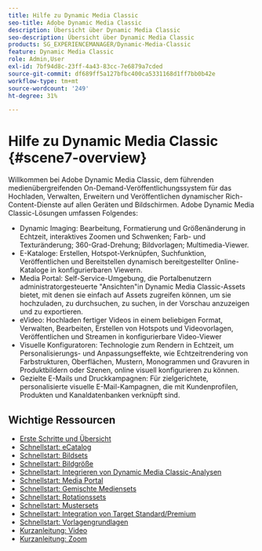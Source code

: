 ```yaml
---
title: Hilfe zu Dynamic Media Classic
seo-title: Adobe Dynamic Media Classic
description: Übersicht über Dynamic Media Classic
seo-description: Übersicht über Dynamic Media Classic
products: SG_EXPERIENCEMANAGER/Dynamic-Media-Classic
feature: Dynamic Media Classic
role: Admin,User
exl-id: 7bf94d8c-23ff-4a43-83cc-7e6879a7cded
source-git-commit: df689ff5a127bfbc400ca5331168d1ff7bb0b42e
workflow-type: tm+mt
source-wordcount: '249'
ht-degree: 31%

---
```


# Hilfe zu Dynamic Media Classic {#scene7-overview}

Willkommen bei Adobe Dynamic Media Classic, dem führenden medienübergreifenden On-Demand-Veröffentlichungssystem für das Hochladen, Verwalten, Erweitern und Veröffentlichen dynamischer Rich-Content-Dienste auf allen Geräten und Bildschirmen. Adobe Dynamic Media Classic-Lösungen umfassen Folgendes:

* Dynamic Imaging: Bearbeitung, Formatierung und Größenänderung in Echtzeit, interaktives Zoomen und Schwenken; Farb- und Texturänderung; 360-Grad-Drehung; Bildvorlagen; Multimedia-Viewer.
* E-Kataloge: Erstellen, Hotspot-Verknüpfen, Suchfunktion, Veröffentlichen und Bereitstellen dynamisch bereitgestellter Online-Kataloge in konfigurierbaren Viewern.
* Media Portal: Self-Service-Umgebung, die Portalbenutzern administratorgesteuerte &quot;Ansichten&quot;in Dynamic Media Classic-Assets bietet, mit denen sie einfach auf Assets zugreifen können, um sie hochzuladen, zu durchsuchen, zu suchen, in der Vorschau anzuzeigen und zu exportieren.
* eVideo: Hochladen fertiger Videos in einem beliebigen Format, Verwalten, Bearbeiten, Erstellen von Hotspots und Videovorlagen, Veröffentlichen und Streamen in konfigurierbare Video-Viewer
* Visuelle Konfiguratoren: Technologie zum Rendern in Echtzeit, um Personalisierungs- und Anpassungseffekte, wie Echtzeitrendering von Farbstrukturen, Oberflächen, Mustern, Monogrammen und Gravuren in Produktbildern oder Szenen, online visuell konfigurieren zu können.
* Gezielte E-Mails und Druckkampagnen: Für zielgerichtete, personalisierte visuelle E-Mail-Kampagnen, die mit Kundenprofilen, Produkten und Kanaldatenbanken verknüpft sind.

## Wichtige Ressourcen

* [Erste Schritte und Übersicht](/help/dmc-platform-overview.md)
* [Schnellstart: eCatalog](/help/quick-start-ecatalog.md)
* [Schnellstart: Bildsets](/help/quick-start-image-sets.md)
* [Schnellstart: Bildgröße](/help/quick-start-image-sizing.md)
* [Schnellstart: Integrieren von Dynamic Media Classic-Analysen](/help/quick-start-integrating-dmc-analytics.md)
* [Schnellstart: Media Portal](/help/quick-start-media-portal-administration.md)
* [Schnellstart: Gemischte Mediensets](/help/quick-start-mixed-media-sets.md)
* [Schnellstart: Rotationssets](/help/quick-start-spin-sets.md)
* [Schnellstart: Mustersets](/help/quick-start-swatch-sets.md)
* [Schnellstart: Integration von Target Standard/Premium](/help/quick-start-target-integration.md)
* [Schnellstart: Vorlagengrundlagen](/help/quick-start-template-basics.md)
* [Kurzanleitung: Video](/help/quick-start-video.md)
* [Kurzanleitung: Zoom](/help/quick-start-zoom.md)
